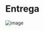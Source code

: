 # Entrega
![image](https://user-images.githubusercontent.com/67402140/190278854-d7e8e009-ba5e-46c7-9ee4-80be9a556e12.png)
